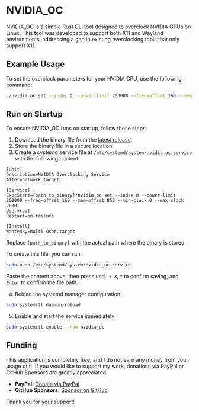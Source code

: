 # NVIDIA_OC

NVIDIA_OC is a simple Rust CLI tool designed to overclock NVIDIA GPUs on Linux. This tool was developed to support both X11 and Wayland environments, addressing a gap in existing overclocking tools that only support X11.

## Example Usage

To set the overclock parameters for your NVIDIA GPU, use the following command:

```bash
./nvidia_oc set --index 0 --power-limit 200000 --freq-offset 160 --mem-offset 850 --min-clock 0 --max-clock 2000
```

## Run on Startup

To ensure NVIDIA_OC runs on startup, follow these steps:

1. Download the binary file from the [latest release](https://github.com/Dreaming-Codes/nvidia_oc/releases/).
2. Store the binary file in a secure location.
3. Create a systemd service file at `/etc/systemd/system/nvidia_oc.service` with the following content:

```service
[Unit]
Description=NVIDIA Overclocking Service
After=network.target

[Service]
ExecStart=[path_to_binary]/nvidia_oc set --index 0 --power-limit 200000 --freq-offset 160 --mem-offset 850 --min-clock 0 --max-clock 2000
User=root
Restart=on-failure

[Install]
WantedBy=multi-user.target
```

Replace `[path_to_binary]` with the actual path where the binary is stored.

To create this file, you can run:

```bash
sudo nano /etc/systemd/system/nvidia_oc.service
```

Paste the content above, then press `Ctrl + X`, `Y` to confirm saving, and `Enter` to confirm the file path.

4. Reload the systemd manager configuration:

```bash
sudo systemctl daemon-reload
```

5. Enable and start the service immediately:

```bash
sudo systemctl enable --now nvidia_oc
```

## Funding

This application is completely free, and I do not earn any money from your usage of it. If you would like to support my work, donations via PayPal or GitHub Sponsors are greatly appreciated.

- **PayPal:** [Donate via PayPal](https://paypal.me/dreamingcodes)
- **GitHub Sponsors:** [Sponsor on GitHub](https://github.com/sponsors/Dreaming-Codes)

Thank you for your support!
